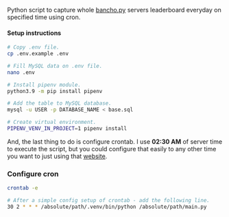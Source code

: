 Python script to capture whole [bancho.py](https://github.com/osuAkatsuki/bancho.py/tree/fdd08ceee4ecd3e0cc2e5ca65ef832156a680870) servers leaderboard everyday on specified time using cron.

#### Setup instructions

```bash
# Copy .env file.
cp .env.example .env

# Fill MySQL data on .env file.
nano .env

# Install pipenv module.
python3.9 -m pip install pipenv

# Add the table to MySQL database.
mysql -u USER -p DATABASE_NAME < base.sql

# Create virtual environment.
PIPENV_VENV_IN_PROJECT=1 pipenv install
```

And, the last thing to do is configure crontab. I use **02:30 AM** of server time to execute the script, but you could configure that easily to any other time you want to just using that [website](https://crontab.guru/).

### Configure cron

```bash
crontab -e

# After a simple config setup of crontab - add the following line.
30 2 * * * /absolute/path/.venv/bin/python /absolute/path/main.py
```